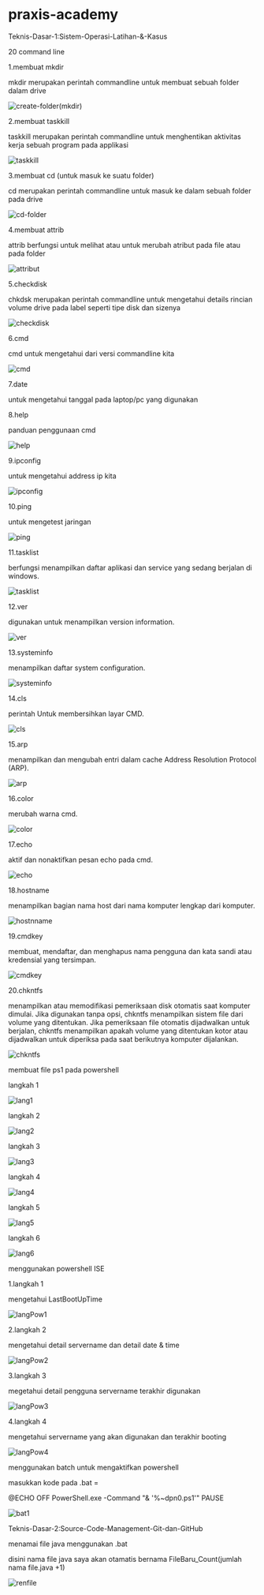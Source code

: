 # praxis-academy

Teknis-Dasar-1:Sistem-Operasi-Latihan-&-Kasus

20 command line

1.membuat mkdir

mkdir merupakan perintah commandline untuk membuat sebuah folder dalam drive

![create-folder(mkdir)](https://user-images.githubusercontent.com/60251611/73122002-14910b80-3fb2-11ea-8747-e184f01bf203.png)

2.membuat taskkill

taskkill merupakan perintah commandline untuk menghentikan aktivitas kerja sebuah program pada applikasi

![taskkill](https://user-images.githubusercontent.com/60251611/73122114-9cc3e080-3fb3-11ea-80cb-6a6309ea8ed1.png)

3.membuat cd (untuk masuk ke suatu folder)

cd merupakan perintah commandline untuk masuk ke dalam sebuah folder pada drive

![cd-folder](https://user-images.githubusercontent.com/60251611/73122257-6b4c1480-3fb5-11ea-92d1-94470da67e39.png)

4.membuat attrib 

attrib berfungsi untuk melihat atau untuk merubah atribut pada file atau pada folder

![attribut](https://user-images.githubusercontent.com/60251611/73122335-13fa7400-3fb6-11ea-9474-0b8913bf5ca5.png)

5.checkdisk

chkdsk merupakan perintah commandline untuk mengetahui details rincian volume drive pada label seperti tipe disk dan
sizenya

![checkdisk](https://user-images.githubusercontent.com/60251611/73122495-4dcc7a00-3fb8-11ea-8a26-375bb1dc3469.png)

6.cmd

cmd untuk mengetahui dari versi commandline kita

![cmd](https://user-images.githubusercontent.com/60251611/73129572-fc54d700-4019-11ea-927b-b9be1ddabc1e.png)

7.date

untuk mengetahui tanggal pada laptop/pc yang digunakan


8.help

panduan penggunaan cmd

![help](https://user-images.githubusercontent.com/60251611/73129668-bac52b80-401b-11ea-8142-c39de1371383.png)

9.ipconfig

untuk mengetahui address ip kita

![ipconfig](https://user-images.githubusercontent.com/60251611/73129683-f233d800-401b-11ea-88ec-7eb372210b99.png)

10.ping

untuk mengetest jaringan

![ping](https://user-images.githubusercontent.com/60251611/73129690-1394c400-401c-11ea-8502-3ffc0a27bb5c.png)

11.tasklist

berfungsi menampilkan daftar aplikasi dan service yang sedang berjalan di windows.

![tasklist](https://user-images.githubusercontent.com/60251611/73129729-21971480-401d-11ea-8058-a389044a8581.png)

12.ver

digunakan untuk menampilkan version information.

![ver](https://user-images.githubusercontent.com/60251611/73129733-3673a800-401d-11ea-9310-0c59448d577e.png)

13.systeminfo

menampilkan daftar system configuration.

![systeminfo](https://user-images.githubusercontent.com/60251611/73129725-0926fa00-401d-11ea-8a2d-5e8030b9ecdd.png)

14.cls

perintah Untuk membersihkan layar CMD.

![cls](https://user-images.githubusercontent.com/60251611/73129600-61103180-401a-11ea-86be-b3531d1fc960.png)

15.arp

menampilkan dan mengubah entri dalam cache Address Resolution Protocol (ARP).

![arp](https://user-images.githubusercontent.com/60251611/73129581-155d8800-401a-11ea-8bc7-509a7561b361.png)

16.color

merubah warna cmd.

![color](https://user-images.githubusercontent.com/60251611/73129655-73d73600-401b-11ea-93ee-7104270fad45.png)

17.echo

aktif dan nonaktifkan pesan echo pada cmd.

![echo](https://user-images.githubusercontent.com/60251611/73129666-a41ed480-401b-11ea-8b4b-f9ab56995e6c.png)

18.hostname

menampilkan bagian nama host dari nama komputer lengkap dari komputer.

![hostnname](https://user-images.githubusercontent.com/60251611/73129677-d9c3bd80-401b-11ea-9edc-e30c4fedf31e.png)

19.cmdkey

membuat, mendaftar, dan menghapus nama pengguna dan kata sandi atau kredensial yang tersimpan.

![cmdkey](https://user-images.githubusercontent.com/60251611/73129644-5904c180-401b-11ea-823b-d78837150f10.png)

20.chkntfs

menampilkan atau memodifikasi pemeriksaan disk otomatis saat komputer dimulai. Jika digunakan tanpa opsi, chkntfs menampilkan sistem file dari volume yang ditentukan. Jika pemeriksaan file otomatis dijadwalkan untuk berjalan, chkntfs menampilkan apakah volume yang ditentukan kotor atau dijadwalkan untuk diperiksa pada saat berikutnya komputer dijalankan.

![chkntfs](https://user-images.githubusercontent.com/60251611/73129592-3a51fb00-401a-11ea-9716-121de0b930c8.png)

membuat file ps1 pada powershell

langkah 1

![lang1](https://user-images.githubusercontent.com/60251611/73131246-3635d580-403a-11ea-85b6-6de9b2017cb2.png)

langkah 2

![lang2](https://user-images.githubusercontent.com/60251611/73131251-4cdc2c80-403a-11ea-8305-94a997a084df.png)

langkah 3

![lang3](https://user-images.githubusercontent.com/60251611/73131256-62e9ed00-403a-11ea-8f6f-1f1753b8ee4b.png)

langkah 4

![lang4](https://user-images.githubusercontent.com/60251611/73131264-81e87f00-403a-11ea-8143-892f36671ba1.png)

langkah 5

![lang5](https://user-images.githubusercontent.com/60251611/73131370-641c1980-403c-11ea-8aea-195485f0a8e7.png)

langkah 6

![lang6](https://user-images.githubusercontent.com/60251611/73131274-b6f4d180-403a-11ea-9783-e7f10c9a2f9c.png)

menggunakan powershell ISE

1.langkah 1

mengetahui LastBootUpTime

![langPow1](https://user-images.githubusercontent.com/60251611/73134822-bc1f4400-406d-11ea-85a0-4a3edb2cd7c9.png)

2.langkah 2

mengetahui detail servername dan detail date & time

![langPow2](https://user-images.githubusercontent.com/60251611/73134841-f8eb3b00-406d-11ea-929a-099cdd41ffcc.png)

3.langkah 3

megetahui detail pengguna servername terakhir digunakan

![langPow3](https://user-images.githubusercontent.com/60251611/73134855-13251900-406e-11ea-999b-73cd0431f3b0.png)

4.langkah 4

mengetahui servername yang akan digunakan dan terakhir booting

![langPow4](https://user-images.githubusercontent.com/60251611/73134861-29cb7000-406e-11ea-9da8-82f00b3af938.png)

menggunakan batch untuk mengaktifkan powershell

masukkan kode pada .bat =

@ECHO OFF
PowerShell.exe -Command "& '%~dpn0.ps1'"
PAUSE

![bat1](https://user-images.githubusercontent.com/60251611/73134872-3c45a980-406e-11ea-8750-5eff8f512973.png)







Teknis-Dasar-2:Source-Code-Management-Git-dan-GitHub

menamai file java menggunakan .bat

disini nama file java saya akan otamatis bernama FileBaru_Count(jumlah nama file.java +1)

![renfile](https://user-images.githubusercontent.com/60251611/73611487-d7adc000-4614-11ea-9465-ecbcb62920a8.png)
